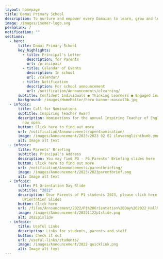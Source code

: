 ```yaml
---
layout: homepage
title: Damai Primary School
description: To nurture and empower every Damaian to learn, grow and lead.
image: /images/isomer-logo.svg
permalink: /
notification: ""
sections:
  - hero:
      title: Damai Primary School
      key_highlights:
        - title: Principal's Letter
          description: for Parents
          url: /principal/
        - title: Calendar of Events
          description: In school
          url: /calendar/
        - title: Notification
          description: For school announcement
          url: /notification/Announcements/elearning/
      subtitle: Confident Individuals ● Thinking Learners ● Engaged Leaders
      background: /images/HomeMatter/hero-banner-mascot3b.jpg
  - infopic:
      title: Call for Nominations
      subtitle: Inspiring Teacher Award
      description: Nominations for the annual Inspiring Teacher of English Award are
        now open.
      button: Click here to find out more
      url: /notification/Announcements/open4nomination/
      image: /images/Announcement/2023/2023 02 02 iloveenglishthumb.png
      alt: Image alt text
  - infopic:
      title: Parents' Briefing
      subtitle: Principal's Address
      description: You may find P3 - P6 Parents' Briefing slides here
      button: Click here to find out more
      url: /notification/Announcements/parentbriefing/
      image: /images/Announcement/2023/2023parentbrief.png
      alt: Image alt text
  - infopic:
      title: P1 Orientation Day Slide
      subtitle: "2022"
      description: Dear Parents of P1 students 2023, please click here for the P1
        Orientation Slides
      button: Click here
      url: /files/Announcement/2022/P1%20Orientation%20Day%202022_Hall%20Slides_website.pdf
      image: /images/Announcement/20221122p1slide.png
      alt: 2022p1slide
  - infopic:
      title: Useful Links
      description: Links for students, parents and staff
      button: Check it out
      url: /useful-links/students/
      image: /images/Announcement/2022 quicklink.png
      alt: Image alt text
---
```

